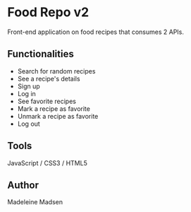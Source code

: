 # Food Repo v2

Front-end application on food recipes that consumes 2 APIs.

## Functionalities
- Search for random recipes
- See a recipe's details
- Sign up
- Log in
- See favorite recipes
- Mark a recipe as favorite
- Unmark a recipe as favorite
- Log out

## Tools
JavaScript / CSS3 / HTML5

## Author
Madeleine Madsen